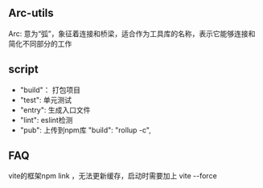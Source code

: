 
## Arc-utils
Arc: 意为“弧”，象征着连接和桥梁，适合作为工具库的名称，表示它能够连接和简化不同部分的工作


## script
 - "build"： 打包项目
 - "test": 单元测试
 - "entry": 生成入口文件
 - "lint": eslint检测
 - "pub": 上传到npm库
 "build": "rollup -c",

## FAQ
vite的框架npm link ，无法更新缓存，启动时需要加上 vite --force




